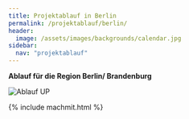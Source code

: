 ```yaml
---
title: Projektablauf in Berlin
permalink: /projektablauf/berlin/
header:
  image: /assets/images/backgrounds/calendar.jpg
sidebar:
  nav: "projektablauf"
---
```

**Ablauf für die Region Berlin/ Brandenburg**

![Ablauf UP](/assets/images/logos/AblaufUP.jpg) 


{% include machmit.html %}
